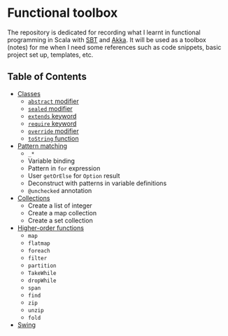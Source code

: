 Functional toolbox
==================

The repository is dedicated for recording what I learnt in functional 
programming in Scala with 
[SBT](http://www.scala-sbt.org/download.html) and [Akka](http://akka.io/). 
It will be used as a toolbox (notes) for me when I need some references 
such as code snippets, basic project set up, templates, etc.

## Table of Contents ##

- [Classes](Classes/Classes.md)
  - [`abstract` modifier](Classes/Classes.md#abstract-sealed-extends)
  - [`sealed` modifier](Classes/Classes.md#abstract-sealed-extends)
  - [`extends` keyword](Classes/Classes.md#abstract-sealed-extends)
  - [`require` keyword](Classes/Classes.md#require-override-tostring)
  - [`override` modifier](Classes/Classes.md#require-override-tostring)
  - [`toString` function](Classes/Classes.md#require-override-tostring)
- [Pattern matching](Classes/Classes.md#require-override-tostring)
  - ```_*```
  - Variable binding
  - Pattern in `for` expression
  - User `getOrElse` for `Option` result
  - Deconstruct with patterns in variable definitions
  - `@unchecked` annotation 
- [Collections](HigherOrderFunctions/Functions.md)
  - Create a list of integer
  - Create a map collection
  - Create a set collection
- [Higher-order functions](HigherOrderFunctions/Functions.md)
  - `map`
  - `flatmap`
  - `foreach` 
  - `filter` 
  - `partition` 
  - `TakeWhile` 
  - `dropWhile` 
  - `span` 
  - `find` 
  - `zip` 
  - `unzip` 
  - `fold` 
- [Swing](Swing/Swing.md)

